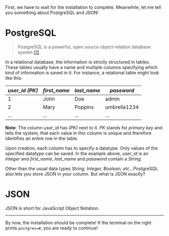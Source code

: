 First, we have to wait for the installation to complete. Meanwhile, let me tell you something about PostgreSQL and JSON!

# PostgreSQL

> PostgreSQL is a powerful, open source object-relation database system [[1]](https://www.postgresql.org/)

In a relational database, the information is strictly structured in tables. These tables usually have a name and
multiple columns specifying which kind of information is saved in it. For instance, a relational table might look like
this:

| *user_id (PK)* | *first_name* | *last_name* | *password*   |
|----------------|--------------|-------------|--------------|
| 1              | John         | Doe         | admin        |
| 2              | Mary         | Poppins     | umbrella1234 |
| ...            | ...          | ...         | ...          |

**Note**: The column *user_id* has *(PK)* next to it. *PK* stands for *primary key* and tells the system, that each value
in this column is unique and therefore identifies an entire row in the table.

Upon creation, each column has to specify a datatype. Only values of the specified datatype can be saved. In the example above,
*user_id* is an *Integer* and *first_name*, *last_name* and *password* contain a *String*.

Other than the usual data types *String, Integer, Boolean, etc.*, PostgreSQL also lets you store JSON in your column.
But what is JSON exactly?

# JSON

JSON is short for JavaScript Object Notation.

---

By now, the installation should be complete! If the terminal on the right prints `postgres=#`, you are ready to continue!
